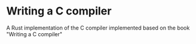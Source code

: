 # Writing a C compiler
A Rust implementation of the C compiler implemented based on the book "Writing a C compiler"
